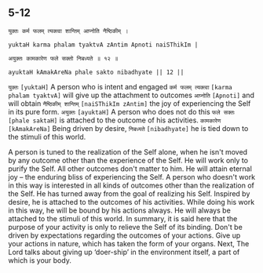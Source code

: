 ## 5-12


```shloka-sa
युक्तः कर्म फलम् त्यक्त्वा शान्तिम् आप्नोति नैष्ठिकीम् ।
```
```shloka-sa-hk
yuktaH karma phalam tyaktvA zAntim Apnoti naiSThikIm |
```
```shloka-sa
अयुक्तः कामकारेण फले सक्तो निबध्यते ॥ १२ ॥
```
```shloka-sa-hk
ayuktaH kAmakAreNa phale sakto nibadhyate || 12 ||
```

`युक्तः` `[yuktaH]` A person who is intent and engaged `कर्म फलम् त्यक्त्वा` `[karma phalam tyaktvA]` will give up the attachment to outcomes `आप्नोति` `[Apnoti]` and will obtain `नैष्ठिकीम् शान्तिम्` `[naiSThikIm zAntim]` the joy of experiencing the Self in its pure form. `अयुक्तः` `[ayuktaH]` A person who does not do this `फले सक्तः` `[phale saktaH]` is attached to the outcome of his activities. `कामकारेण` `[kAmakAreNa]` Being driven by desire, `निबध्यते` `[nibadhyate]` he is tied down to the stimuli of this world.

A person is tuned to the realization of the Self alone, when he isn't moved by any outcome other than the experience of the Self. He will work only to purify the Self. All other outcomes don't matter to him. He will attain eternal joy – the enduring bliss of experiencing the Self.
A person who doesn't work in this way is interested in all kinds of outcomes other than the realization of the Self. He has turned away from the goal of realizing his Self. Inspired by desire, he is attached to the outcomes of his activities. While doing his work in this way, he will be bound by his actions always. He will always be attached to the stimuli of this world.
In summary, it is said here that the purpose of your activity is only to relieve the Self of its binding. Don't be driven by expectations regarding the outcomes of your actions. Give up your actions in nature, which has taken the form of your organs.
Next, The Lord talks about giving up ‘doer-ship’ in the environment itself, a part of which is your body.

